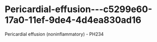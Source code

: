 # Pericardial-effusion---c5299e60-17a0-11ef-9de4-4d4ea830ad16
Pericardial effusion (noninflammatory) - PH234
